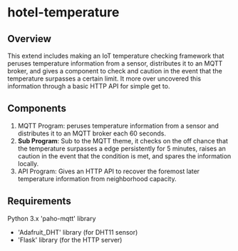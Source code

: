 # hotel-temperature

## Overview

This extend includes making an IoT temperature checking framework that peruses temperature information from a sensor, distributes it to an MQTT broker, and gives a component to check and caution in the event that the temperature surpasses a certain limit. It more over uncovered this information through a basic HTTP API for simple get to.

## Components

1. MQTT Program:
peruses temperature information from a sensor and distributes it to an MQTT broker each 60 seconds.
2. **Sub Program**:
Sub to the MQTT theme, it checks on the off chance that the temperature surpasses a edge persistently for 5 minutes, raises an caution in the event that the condition is met, and spares the information locally.
3. API Program:
Gives an HTTP API to recover the foremost later temperature information from neighborhood capacity.

## Requirements

Python 3.x
'paho-mqtt' library
- 'Adafruit_DHT' library (for DHT11 sensor)
- 'Flask' library (for the HTTP server)

 
